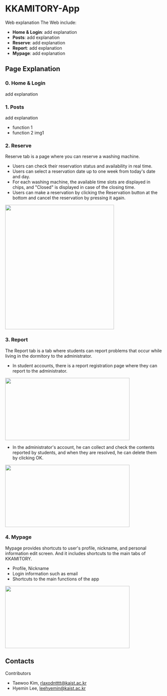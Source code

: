 # KKAMITORY-App

Web explanation
The Web include:  
- **Home & Login**: add explanation 
- **Posts**: add explanation 
- **Reserve**: add explanation 
- **Report**: add explanation 
- **Mypage**: add explanation 



## Page Explanation
### 0. Home & Login
add explanation  


### 1. Posts  
add explanation    
* function 1
* function 2
img1


### 2. Reserve
Reserve tab is a page where you can reserve a washing machine.  
* Users can check their reservation status and availability in real time.
* Users can select a reservation date up to one week from today's date and day.
* For each washing machine, the available time slots are displayed in chips, and "Closed" is displayed in case of the closing time.
* Users can make a reservation by clicking the Reservation button at the bottom and cancel the reservation by pressing it again.
<img src="https://user-images.githubusercontent.com/64680507/126344483-adb4c2a4-f752-4fe5-9e40-7657d9950d43.png" width="350" height="400">


### 3. Report   
The Report tab is a tab where students can report problems that occur while living in the dormitory to the administrator. 
* In student accounts, there is a report registration page where they can report to the administrator.
<img src="https://user-images.githubusercontent.com/68638211/126341091-ff508faf-1f59-46b8-982a-006b11cfa705.png" width="400" height="200">

* In the administrator's account, he can collect and check the contents reported by students, and when they are resolved, he can delete them by clicking OK.
<img src="https://user-images.githubusercontent.com/64680507/126341453-728dc689-b990-427e-bb7d-7830d6f46c5e.png" width="400" height="200">


### 4. Mypage 
Mypage provides shortcuts to user's profile, nickname, and personal information edit screen.
And it includes shortcuts to the main tabs of KKAMITORY.    
* Profile, Nickname
* Login information such as email
* Shortcuts to the main functions of the app
<img src="https://user-images.githubusercontent.com/68638211/126341095-07968a93-7866-4b6a-bad1-fb0b1ccece98.png" width="400" height="200">


## Contacts
Contributors
- Taewoo Kim, rlaxodntttt@kaist.ac.kr
- Hyemin Lee, leehyemin@kaist.ac.kr
